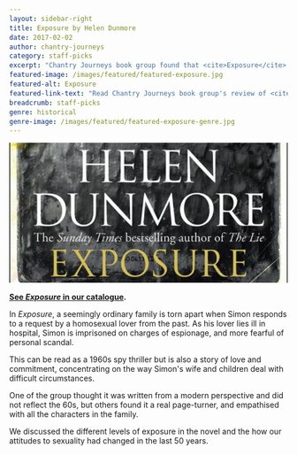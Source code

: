 ```yaml
---
layout: sidebar-right
title: Exposure by Helen Dunmore
date: 2017-02-02
author: chantry-journeys
category: staff-picks
excerpt: "Chantry Journeys book group found that <cite>Exposure</cite> sparked a discussion on changing attitudes to sexuality over the last 50 years."
featured-image: /images/featured/featured-exposure.jpg
featured-alt: Exposure
featured-link-text: "Read Chantry Journeys book group's review of <cite>Exposure</cite>, by Helen Dunmore."
breadcrumb: staff-picks
genre: historical
genre-image: /images/featured/featured-exposure-genre.jpg
---
```


![Exposure](/images/featured/featured-exposure.jpg)

**[See <cite>Exposure</cite> in our catalogue](https://suffolk.spydus.co.uk/cgi-bin/spydus.exe/ENQ/OPAC/BIBENQ?BRN=2014816).**

In <cite>Exposure</cite>, a seemingly ordinary family is torn apart when Simon responds to a request by a homosexual lover from the past. As his lover lies ill in hospital, Simon is imprisoned on charges of espionage, and more fearful of personal scandal.

This can be read as a 1960s spy thriller but is also a story of love and commitment, concentrating on the way Simon's wife and children deal with difficult circumstances.

One of the group thought it was written from a modern perspective and did not reflect the 60s, but others found it a real page-turner, and empathised with all the characters in the family.

We discussed the different levels of exposure in the novel and the how our attitudes to sexuality had changed in the last 50 years.
